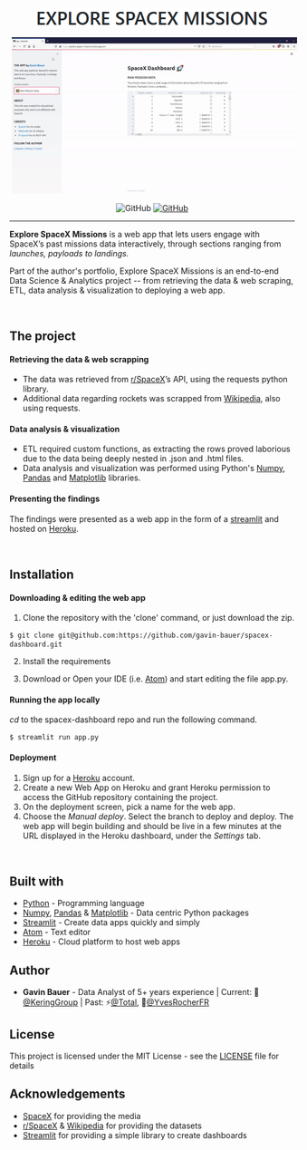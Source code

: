 <p align="center"><img src="https://github.com/gavin-bauer/explore-spacex-missions/blob/master/img/header.png"></p>


<p align="center">
  <img src="https://github.com/gavin-bauer/explore-spacex-missions/blob/master/img/demo.gif?raw=1" hspace="4">
</p>

<p align="center">
  <img alt="GitHub" src="https://img.shields.io/github/license/gavin-bauer/explore-spacex-missions">
  <a href="http://explore-spacex-missions.herokuapp.com/">
    <img alt="GitHub" src="https://img.shields.io/badge/website-live-brightgreen">
  </a>
</p>

---

**Explore SpaceX Missions** is a web app that lets users engage with SpaceX’s past missions data interactively, through sections ranging from _launches, payloads to landings._

Part of the author's portfolio, Explore SpaceX Missions is an end-to-end Data Science & Analytics project -- from retrieving the data & web scraping, ETL, data analysis & visualization to deploying a web app.

<br/>

## The project

#### Retrieving the data & web scrapping
- The data was retrieved from [r/SpaceX](https://github.com/r-spacex/SpaceX-API)’s API, using the requests python library.
- Additional data regarding rockets was scrapped from [Wikipedia](https://www.wikipedia.org/), also using requests.

#### Data analysis & visualization
- ETL required custom functions, as extracting the rows proved laborious due to the data being deeply nested in .json and .html files. 
- Data analysis and visualization was performed using Python's [Numpy](https://numpy.org/), [Pandas](https://pandas.pydata.org/) and [Matplotlib](https://matplotlib.org/) libraries.

#### Presenting the findings

The findings were presented as a web app in the form of a [streamlit](https://www.streamlit.io/) and hosted on [Heroku](https://dashboard.heroku.com/login).

<br/>

## Installation

#### Downloading & editing the web app

1. Clone the repository with the 'clone' command, or just download the zip.

```
$ git clone git@github.com:https://github.com/gavin-bauer/spacex-dashboard.git
```

2. Install the requirements

3. Download or Open your IDE (i.e. [Atom](https://atom.io/)) and start editing the file app.py.

#### Running the app locally

*cd* to the spacex-dashboard repo and run the following command.

```
$ streamlit run app.py
```

#### Deployment

1. Sign up for a [Heroku](https://dashboard.heroku.com/login) account.
2. Create a new Web App on Heroku and grant Heroku permission to access the GitHub repository containing the project.
3. On the deployment screen, pick a name for the web app.
4. Choose the *Manual deploy*. Select the branch to deploy and deploy. The web app will begin building and should be live in a few minutes at the URL displayed in the Heroku dashboard, under the *Settings* tab.

<br/>

## Built with

* [Python](https://www.python.org/) - Programming language
* [Numpy](https://numpy.org/), [Pandas](https://pandas.pydata.org/) & [Matplotlib](https://matplotlib.org/) - Data centric Python packages
* [Streamlit](https://www.streamlit.io/) - Create data apps quickly and simply
* [Atom](https://atom.io/) - Text editor
* [Heroku](https://render.com/) - Cloud platform to host web apps

## Author

* **Gavin Bauer** - Data Analyst of 5+ years experience | Current: 🦉[@KeringGroup](https://www.kering.com/) | Past: ⚡[@Total](https://www.total.com/en), 🌱[@YvesRocherFR](https://groupe-rocher.com/en)

## License

This project is licensed under the MIT License - see the [LICENSE](LICENSE) file for details

## Acknowledgements
* [SpaceX](https://www.spacex.com/) for providing the media
* [r/SpaceX](https://github.com/r-spacex/SpaceX-API) & [Wikipedia](https://www.wikipedia.org/) for providing the datasets
* [Streamlit](https://www.streamlit.io/) for providing a simple library to create dashboards
